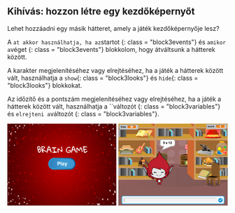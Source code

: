 ## Kihívás: hozzon létre egy kezdőképernyőt

Lehet hozzáadni egy másik hátteret, amely a játék kezdőképernyője lesz?

A `at akkor használhatja, ha az`startot {: class = "block3events"} és `amikor a`véget {: class = "block3events"} blokkolom, hogy átváltsunk a hátterek között.

A karakter megjelenítéséhez vagy elrejtéséhez, ha a játék a hátterek között vált, használhatja a `show`{: class = "block3looks"} és `hide`{: class = "block3looks"} blokkokat.

Az időzítő és a pontszám megjelenítéséhez vagy elrejtéséhez, ha a játék a hátterek között vált, használhatja a ``változót {: class = "block3variables"} és `elrejteni a`változót {: class = "block3variables"}.

![Kezdőképernyő](images/brain-startscreen.png)